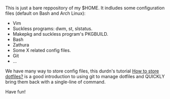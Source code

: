 This is just a bare reppository of my $HOME. It indludes some configuration files (default on Bash and Arch Linux):
  - Vim
  - Suckless programs: dwm, st, slstatus.
  - Makepkg and suckless program's PKGBUILD.
  - Bash
  - Zathura
  - Some X related config files.
  - Git
  - ...

We have many way to store config files, this durdn's tutorial [How to store dotfiles?](www.atlassian.com/git/tutorials/dotfiles) is a good introduction to using git to manage dotfiles and QUICKLY bring them back with a single-line of command.

Have fun!

